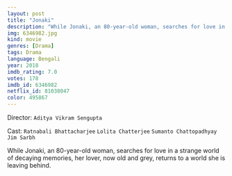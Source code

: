 ```yaml
---
layout: post
title: "Jonaki"
description: "While Jonaki, an 80-year-old woman, searches for love in a strange world of decaying memories, her lover, now old and grey, returns to a world she is leaving behind..."
img: 6346982.jpg
kind: movie
genres: [Drama]
tags: Drama 
language: Bengali
year: 2018
imdb_rating: 7.0
votes: 178
imdb_id: 6346982
netflix_id: 81038047
color: 495867
---
```

Director: `Aditya Vikram Sengupta`  

Cast: `Ratnabali Bhattacharjee` `Lolita Chatterjee` `Sumanto Chattopadhyay` `Jim Sarbh` 

While Jonaki, an 80-year-old woman, searches for love in a strange world of decaying memories, her lover, now old and grey, returns to a world she is leaving behind.